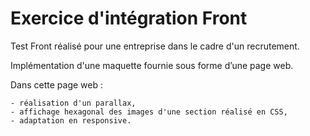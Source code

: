 # Exercice d'intégration Front

Test Front réalisé pour une entreprise dans le cadre d'un recrutement.

Implémentation d'une maquette fournie sous forme d’une page web.

Dans cette page web :

    - réalisation d'un parallax,
    - affichage hexagonal des images d'une section réalisé en CSS,
    - adaptation en responsive.
